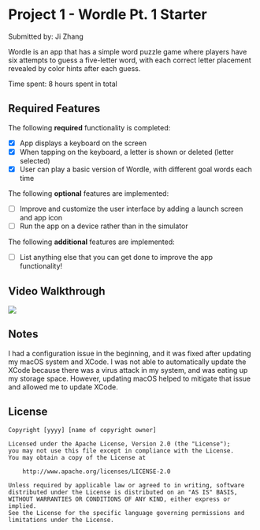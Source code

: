 
# Project 1 - Wordle Pt. 1 Starter

Submitted by: Ji Zhang

Wordle is an app that has a simple word puzzle game where players have six attempts to guess a five-letter word, with each correct letter placement revealed by color hints after each guess.

Time spent: 8 hours spent in total

## Required Features

The following **required** functionality is completed:

- [x] App displays a keyboard on the screen
- [x] When tapping on the keyboard, a letter is shown or deleted (letter selected)
- [x] User can play a basic version of Wordle, with different goal words each time

The following **optional** features are implemented:

- [ ] Improve and customize the user interface by adding a launch screen and app icon
- [ ] Run the app on a device rather than in the simulator

The following **additional** features are implemented:

- [ ] List anything else that you can get done to improve the app functionality!

## Video Walkthrough

<a href="https://www.loom.com/share/3c9b0a33f2264633a764b8d99f7bc914" target="_blank">
    <img style="max-width:300px;" src="https://cdn.loom.com/sessions/thumbnails/3c9b0a33f2264633a764b8d99f7bc914-1695305711258-with-play.gif">
</a>


## Notes

I had a configuration issue in the beginning, and it was fixed after updating my macOS system and XCode. I was not able to automatically update the XCode because there was a virus attack in my system, and was eating up my storage space. However, updating macOS helped to mitigate that issue and allowed me to update XCode. 

## License

    Copyright [yyyy] [name of copyright owner]

    Licensed under the Apache License, Version 2.0 (the "License");
    you may not use this file except in compliance with the License.
    You may obtain a copy of the License at

        http://www.apache.org/licenses/LICENSE-2.0

    Unless required by applicable law or agreed to in writing, software
    distributed under the License is distributed on an "AS IS" BASIS,
    WITHOUT WARRANTIES OR CONDITIONS OF ANY KIND, either express or implied.
    See the License for the specific language governing permissions and
    limitations under the License.
